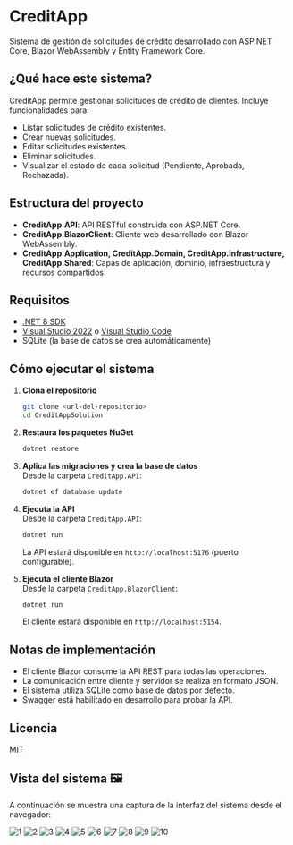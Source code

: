 # CreditApp

Sistema de gestión de solicitudes de crédito desarrollado con ASP.NET Core, Blazor WebAssembly y Entity Framework Core.

## ¿Qué hace este sistema?

CreditApp permite gestionar solicitudes de crédito de clientes. Incluye funcionalidades para:

- Listar solicitudes de crédito existentes.
- Crear nuevas solicitudes.
- Editar solicitudes existentes.
- Eliminar solicitudes.
- Visualizar el estado de cada solicitud (Pendiente, Aprobada, Rechazada).

## Estructura del proyecto

- **CreditApp.API**: API RESTful construida con ASP.NET Core.
- **CreditApp.BlazorClient**: Cliente web desarrollado con Blazor WebAssembly.
- **CreditApp.Application, CreditApp.Domain, CreditApp.Infrastructure, CreditApp.Shared**: Capas de aplicación, dominio, infraestructura y recursos compartidos.

## Requisitos

- [.NET 8 SDK](https://dotnet.microsoft.com/download/dotnet/8.0)
- [Visual Studio 2022](https://visualstudio.microsoft.com/) o [Visual Studio Code](https://code.visualstudio.com/)
- SQLite (la base de datos se crea automáticamente)

## Cómo ejecutar el sistema

1. **Clona el repositorio**  
   ```sh
   git clone <url-del-repositorio>
   cd CreditAppSolution
   ```

2. **Restaura los paquetes NuGet**  
   ```sh
   dotnet restore
   ```

3. **Aplica las migraciones y crea la base de datos**  
   Desde la carpeta `CreditApp.API`:
   ```sh
   dotnet ef database update
   ```

4. **Ejecuta la API**  
   Desde la carpeta `CreditApp.API`:
   ```sh
   dotnet run
   ```
   La API estará disponible en `http://localhost:5176` (puerto configurable).

5. **Ejecuta el cliente Blazor**  
   Desde la carpeta `CreditApp.BlazorClient`:
   ```sh
   dotnet run
   ```
   El cliente estará disponible en `http://localhost:5154`.

## Notas de implementación

- El cliente Blazor consume la API REST para todas las operaciones.
- La comunicación entre cliente y servidor se realiza en formato JSON.
- El sistema utiliza SQLite como base de datos por defecto.
- Swagger está habilitado en desarrollo para probar la API.

## Licencia

 
MIT



## Vista del sistema 🖼️

A continuación se muestra una captura de la interfaz del sistema desde el navegador:

![1](assets/Capturapantalla-2025-07-21-132311.png)
![2](assets/Capturapantalla-2025-07-21-132648.png)
![3](assets/Capturapantalla-2025-07-21-132705.png)
![4](assets/Capturapantalla-2025-07-21-132718.png)
![5](assets/Capturapantalla-2025-07-21-132741.png)
![6](assets/Capturapantalla-2025-07-21-132807.png)
![7](assets/Capturapantalla-2025-07-21-132825.png)
![8](assets/Capturapantalla-2025-07-21-132857.png)
![9](assets/Capturapantalla-2025-07-21-132920.png)
![10](assets/Capturapantalla-2025-07-21-132940.png)




 
